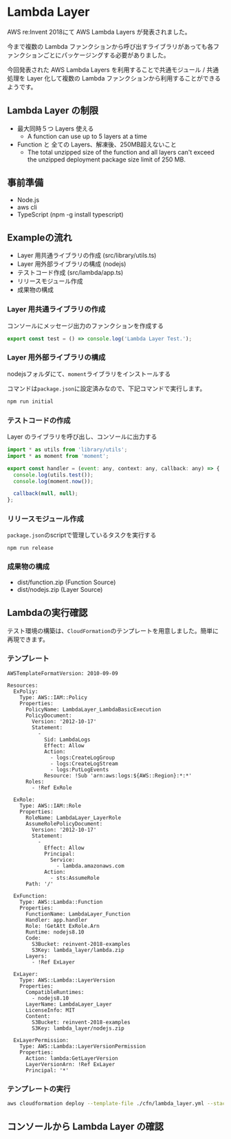 # Lambda Layer
AWS re:Invent 2018にて AWS Lambda Layers が発表されました。

今まで複数の Lambda ファンクションから呼び出すライブラリがあっても各ファンクションごとにパッケージングする必要がありました。

今回発表された AWS Lambda Layers を利用することで共通モジュール / 共通処理を Layer 化して複数の Lambda ファンクションから利用することができるようです。

## Lambda Layer の制限
* 最大同時５つ Layers 使える
  * A function can use up to 5 layers at a time
* Function と 全ての Layers、解凍後、250MB超えないこと
  * The total unzipped size of the function and all layers can't exceed the unzipped deployment package size limit of 250 MB.

## 事前準備
* Node.js
* aws cli
* TypeScript (npm -g install typescript)

## Exampleの流れ
* Layer 用共通ライブラリの作成 (src/library/utils.ts)
* Layer 用外部ライブラリの構成 (nodejs)
* テストコード作成 (src/lambda/app.ts)
* リリースモジュール作成
* 成果物の構成

### Layer 用共通ライブラリの作成
コンソールにメッセージ出力のファンクションを作成する

```js
export const test = () => console.log('Lambda Layer Test.');
```

### Layer 用外部ライブラリの構成
nodejsフォルダにて、`moment`ライブラリをインストールする

コマンドは`package.json`に設定済みなので、下記コマンドで実行します。

```sh
npm run initial
```

### テストコードの作成
Layer のライブラリを呼び出し、コンソールに出力する

```js
import * as utils from 'library/utils';
import * as moment from 'moment';

export const handler = (event: any, context: any, callback: any) => {
  console.log(utils.test());
  console.log(moment.now());

  callback(null, null);
};
```

### リリースモジュール作成
`package.json`のscriptで管理しているタスクを実行する

```
npm run release
```

### 成果物の構成
* dist/function.zip (Function Source)
* dist/nodejs.zip (Layer Source)

## Lambdaの実行確認
テスト環境の構築は、`CloudFormation`のテンプレートを用意しました。簡単に再現できます。

### テンプレート
```
AWSTemplateFormatVersion: 2010-09-09

Resources:
  ExPoliy:
    Type: AWS::IAM::Policy
    Properties:
      PolicyName: LambdaLayer_LambdaBasicExecution
      PolicyDocument:
        Version: '2012-10-17'
        Statement:
          -
            Sid: LambdaLogs
            Effect: Allow
            Action:
              - logs:CreateLogGroup
              - logs:CreateLogStream
              - logs:PutLogEvents
            Resource: !Sub 'arn:aws:logs:${AWS::Region}:*:*'
      Roles:
        - !Ref ExRole

  ExRole:
    Type: AWS::IAM::Role
    Properties:
      RoleName: LambdaLayer_LayerRole
      AssumeRolePolicyDocument:
        Version: '2012-10-17'
        Statement: 
          - 
            Effect: Allow
            Principal: 
              Service: 
                - lambda.amazonaws.com
            Action: 
              - sts:AssumeRole
      Path: '/'

  ExFunction:
    Type: AWS::Lambda::Function
    Properties:
      FunctionName: LambdaLayer_Function
      Handler: app.handler
      Role: !GetAtt ExRole.Arn
      Runtime: nodejs8.10
      Code:
        S3Bucket: reinvent-2018-examples
        S3Key: lambda_layer/lambda.zip
      Layers:
        - !Ref ExLayer

  ExLayer:
    Type: AWS::Lambda::LayerVersion
    Properties:
      CompatibleRuntimes:
        - nodejs8.10
      LayerName: LambdaLayer_Layer
      LicenseInfo: MIT
      Content:
        S3Bucket: reinvent-2018-examples
        S3Key: lambda_layer/nodejs.zip

  ExLayerPermission:
    Type: AWS::Lambda::LayerVersionPermission
    Properties:
      Action: lambda:GetLayerVersion
      LayerVersionArn: !Ref ExLayer
      Principal: '*'
```

### テンプレートの実行
```sh
aws cloudformation deploy --template-file ./cfn/lambda_layer.yml --stack-name lambda-layer-example --capabilities CAPABILITY_NAMED_IAM
```

## コンソールから Lambda Layer の確認
